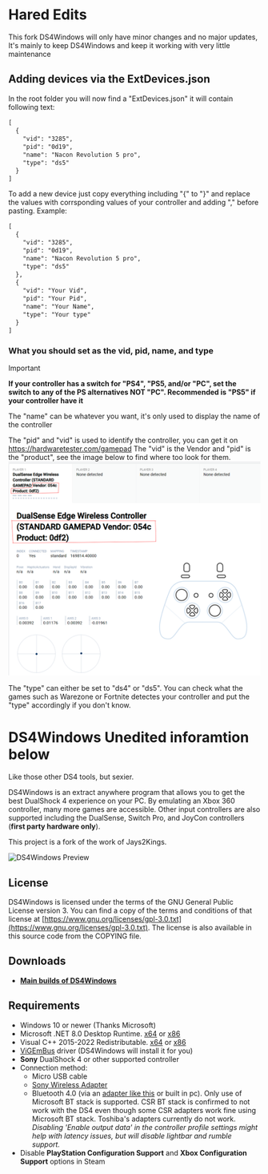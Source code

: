 # Hared Edits

This fork DS4Windows will only have minor changes and no major updates,
It's mainly to keep DS4Windows and keep it working with very little maintenance

## Adding devices via the ExtDevices.json

In the root folder you will now find a "ExtDevices.json" it will contain following text:
```
[
  {
    "vid": "3285",
    "pid": "0d19",
    "name": "Nacon Revolution 5 pro",
    "type": "ds5"
  }
]
```
To add a new device just copy everything including "{" to "}" and replace the values with corrsponding values of your controller and adding "," before pasting.
Example:
```
[
  {
    "vid": "3285",
    "pid": "0d19",
    "name": "Nacon Revolution 5 pro",
    "type": "ds5"
  },
  {
    "vid": "Your Vid",
    "pid": "Your Pid",
    "name": "Your Name",
    "type": "Your type"
  }
]
```

### What you should set as the vid, pid, name, and type

> [!IMPORTANT]
> **If your controller has a switch for "PS4", "PS5, and/or "PC", set the switch to any of the PS alternatives NOT "PC". Recommended is "PS5" if your controller have it**

The "name" can be whatever you want, it's only used to display the name of the controller

The "pid" and "vid" is used to identify the controller, you can get it on https://hardwaretester.com/gamepad
The "vid" is the Vendor and "pid" is the "product", see the image below to find where too look for them.
![DS4Windows Preview](https://raw.githubusercontent.com/HaredDev/DS4Windows/5a945cefdcc956431dab3370b033d855f9179e1b/gamepad-tester.png)


The "type" can either be set to "ds4" or "ds5".
You can check what the games such as Warezone or Fortnite detectes your controller and put the "type" accordingly if you don't know.

# DS4Windows **Unedited inforamtion below**

Like those other DS4 tools, but sexier.

DS4Windows is an extract anywhere program that allows you to get the best
DualShock 4 experience on your PC. By emulating an Xbox 360 controller, many
more games are accessible. Other input controllers are also supported including the
DualSense, Switch Pro, and JoyCon controllers (**first party hardware only**).

This project is a fork of the work of Jays2Kings.

![DS4Windows Preview](https://raw.githubusercontent.com/Ryochan7/DS4Windows/jay/ds4winwpf_screen_20200412.png)

## License

DS4Windows is licensed under the terms of the GNU General Public License version 3.
You can find a copy of the terms and conditions of that license at
[https://www.gnu.org/licenses/gpl-3.0.txt](https://www.gnu.org/licenses/gpl-3.0.txt). The license is also
available in this source code from the COPYING file.

## Downloads

- **[Main builds of DS4Windows](https://github.com/Ryochan7/DS4Windows/releases)**

## Requirements

- Windows 10 or newer (Thanks Microsoft)
- Microsoft .NET 8.0 Desktop Runtime. [x64](https://dotnet.microsoft.com/en-us/download/dotnet/thank-you/runtime-desktop-8.0.0-windows-x64-installer) or [x86](https://dotnet.microsoft.com/en-us/download/dotnet/thank-you/runtime-desktop-8.0.0-windows-x86-installer)
- Visual C++ 2015-2022 Redistributable. [x64](https://aka.ms/vs/17/release/vc_redist.x64.exe) or [x86](https://aka.ms/vs/17/release/vc_redist.x86.exe)
- [ViGEmBus](https://vigem.org/) driver (DS4Windows will install it for you)
- **Sony** DualShock 4 or other supported controller
- Connection method:
  - Micro USB cable
  - [Sony Wireless Adapter](https://www.amazon.com/gp/product/B01KYVLKG2)
  - Bluetooth 4.0 (via an
  [adapter like this](https://www.newegg.com/Product/Product.aspx?Item=N82E16833166126)
  or built in pc). Only use of Microsoft BT stack is supported. CSR BT stack is
  confirmed to not work with the DS4 even though some CSR adapters work fine
  using Microsoft BT stack. Toshiba's adapters currently do not work.
  *Disabling 'Enable output data' in the controller profile settings might help with latency issues, but will disable lightbar and rumble support.*
- Disable **PlayStation Configuration Support** and
**Xbox Configuration Support** options in Steam

